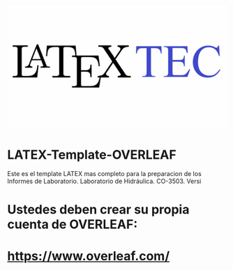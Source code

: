 ![alt test](/LATEX64.png)

# LATEX-Template-OVERLEAF
Este es el template LATEX mas completo para la preparacion de los Informes de Laboratorio.
Laboratorio de Hidráulica. CO-3503. Versi

# Ustedes deben crear su propia cuenta de OVERLEAF:

# https://www.overleaf.com/
